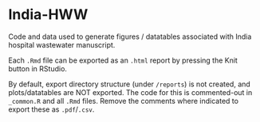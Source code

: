 # India-HWW

Code and data used to generate figures / datatables associated with India hospital wastewater manuscript.

Each `.Rmd` file can be exported as an `.html` report by pressing the Knit button in RStudio.
 
By default, export directory structure (under `/reports`) is not created, and plots/datatables are NOT exported. The code for this is commented-out in `_common.R` and all `.Rmd` files. Remove the comments where indicated to export these as `.pdf`/`.csv`.
